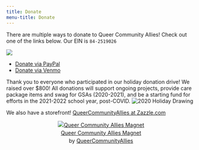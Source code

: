 ```yaml
---
title: Donate
menu-title: Donate
--- 
```


There are multiple ways to donate to Queer Community Allies! Check out one of the links below. Our EIN is `84-2519026`

<a target="_blank" href="https://donorbox.org/queer-community-allies-donations"><img src="https://d1iczxrky3cnb2.cloudfront.net/button-medium-blue.png" /></a>
- [Donate via PayPal](/donate/paypal)
- [Donate via Venmo](/donate/venmo)

Thank you to everyone who participated in our holiday donation drive! We raised over $800! All donations will support ongoing projects, provide care package items and swag for GSAs (2020-2021), and be a starting fund for efforts in the 2021-2022 school year, post-COVID. 
![2020 Holiday Drawing](/files/holidaydrawingsmall.jpg)


We also have a storefront! [QueerCommunityAllies at Zazzle.com](https://www.zazzle.com/store/queercommunityallies) 
 <div style="text-align:center;line-height:150%"> <a href="https://www.zazzle.com/queer_community_allies_magnet-147139367031313633" rel="nofollow" > <img src="https://rlv.zcache.com/queer_community_allies_magnet-r4220f856035e47ba858d0cf2f53997bf_x7js9_8byvr_1024.jpg?max_dim=325" alt="Queer Community Allies Magnet" style="border:0;" /> </a> <br /> <a href="https://www.zazzle.com/queer_community_allies_magnet-147139367031313633" rel="nofollow" >Queer Community Allies Magnet</a> <br />by <a href="https://www.zazzle.com/store/queercommunityallies" rel="nofollow">QueerCommunityAllies</a> </div>


